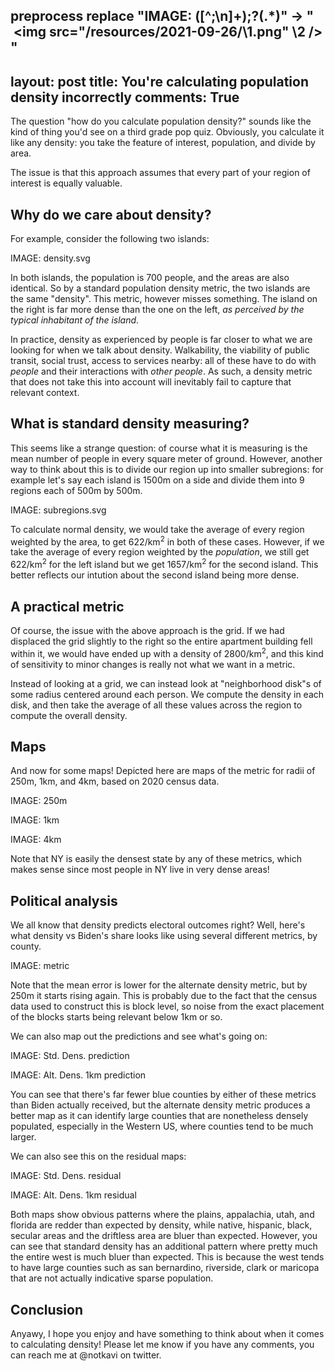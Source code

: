 preprocess
    replace "IMAGE: ([^;\n]+);?(.*)" -> "<center><img src=\"/resources/2021-09-26/\\1.png\" \\2 /></center>"
---
layout: post
title: You're calculating population density incorrectly
comments: True
---

The question "how do you calculate population density?" sounds like the kind of thing you'd see on a
third grade pop quiz. Obviously, you calculate it like any density: you take the feature of interest,
population, and divide by area.

The issue is that this approach assumes that every part of your region of interest is equally valuable.

## Why do we care about density?

For example, consider the following two islands:

IMAGE: density.svg

<!-- end excerpt -->

In both islands, the population is 700 people, and the areas are also identical. So by a standard population
density metric, the two islands are the same "density". This metric, however misses something. The island on
the right is far more dense than the one on the left, *as perceived by the typical inhabitant of the island*.

In practice, density as experienced by people is far closer to what we are looking for when we talk about density.
Walkability, the viability of public transit, social trust, access to services nearby: all of these have to do
with *people* and their interactions with *other people*. As such, a density metric that does not take this into
account will inevitably fail to capture that relevant context.

## What is standard density measuring?

This seems like a strange question: of course what it is measuring is the mean number of people in every square
meter of ground. However, another way to think about this is to divide our region up into smaller subregions: for
example let's say each island is 1500m on a side and divide them into 9 regions each of 500m by 500m.

IMAGE: subregions.svg

To calculate normal density, we would take the average of every region weighted by the area, to get 622/km<sup>2</sup>
in both of these cases. However, if we take the average of every region weighted by the *population*, we still get
622/km<sup>2</sup> for the left island but we get 1657/km<sup>2</sup> for the second island. This better reflects our
intution about the second island being more dense.

## A practical metric

Of course, the issue with the above approach is the grid. If we had displaced the grid slightly to the right so the entire
apartment building fell within it, we would have ended up with a density of 2800/km<sup>2</sup>, and this kind of
sensitivity to minor changes is really not what we want in a metric.

Instead of looking at a grid, we can instead look at "neighborhood disk"s of some radius centered around each person.
We compute the density in each disk, and then take the average of all these values across the region to compute the
overall density.

## Maps

And now for some maps! Depicted here are maps of the metric for radii of 250m, 1km, and 4km, based on 2020 census data.

IMAGE: 250m

IMAGE: 1km

IMAGE: 4km

Note that NY is easily the densest state by any of these metrics, which makes sense since most people in NY live in very
dense areas!

## Political analysis

We all know that density predicts electoral outcomes right? Well, here's what density vs Biden's share looks like using several different metrics, by county.

IMAGE: metric

Note that the mean error is lower for the alternate density metric, but by 250m it starts rising again. This is probably
due to the fact that the census data used to construct this is block level, so noise from the exact placement of the
blocks starts being relevant below 1km or so.

We can also map out the predictions and see what's going on:

IMAGE: Std. Dens. prediction

IMAGE: Alt. Dens. 1km prediction

You can see that there's far fewer blue counties by either of these metrics than Biden actually received, but the alternate density metric produces a better map as it can identify large counties that are nonetheless densely populated, especially in
the Western US, where counties tend to be much larger.

We can also see this on the residual maps:

IMAGE: Std. Dens. residual

IMAGE: Alt. Dens. 1km residual

Both maps show obvious patterns where the plains, appalachia, utah, and florida are redder than expected by density,
while native, hispanic, black, secular areas and the driftless area are bluer than expected. However, you can see that
standard density has an additional pattern where pretty much the entire west is much bluer than expected. This is because
the west tends to have large counties such as san bernardino, riverside, clark or maricopa that are not actually indicative
sparse population.

## Conclusion

Anyawy, I hope you enjoy and have something to think about when it comes to calculating density! Please let me know if you
have any comments, you can reach me at @notkavi on twitter.